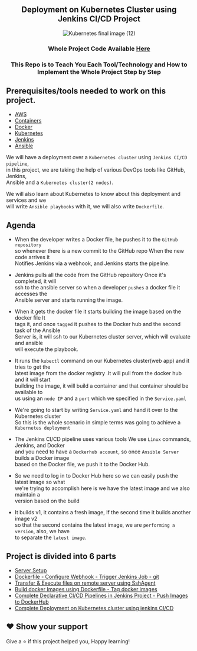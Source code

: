 <div align="center">

## Deployment on Kubernetes Cluster using Jenkins CI/CD Project

![Kubernetes final image (12)](https://user-images.githubusercontent.com/58173938/197373162-1f510766-4437-41ba-b6f8-deead93c7693.png)

### Whole Project Code Available [Here](https://github.com/Krishnamohan-Yerrabilli/jenkins-pipeline)

### This Repo is to Teach You Each Tool/Technology and How to Implement the Whole Project Step by Step 

</div>

## Prerequisites/tools needed to work on this project. 

- [AWS](https://github.com/awsdocs/amazon-ec2-user-guide/blob/master/doc_source/EC2_GetStarted.md)
- [Containers](https://www.redhat.com/en/topics/containers/whats-a-linux-container)
- [Docker](https://docs.docker.com/get-started/overview/)
- [Kubernetes](https://github.com/Krishnamohan-Yerrabilli/Kubernetes-hands-on)
- [Jenkins](https://www.jenkins.io/doc/tutorials/)
- [Ansible](https://docs.ansible.com/ansible/latest/getting_started/index.html)

We will have a deployment over a `Kubernetes cluster` using `Jenkins CI/CD pipeline`,  <br>
in this project, we are taking the help of various DevOps tools like GitHub, Jenkins, <br>
Ansible and a `Kubernetes cluster(2 nodes)`.

We will also learn about Kubernetes to know about this deployment and services and we  <br>
will write `Ansible playbooks` with it, we will also write `Dockerfile`.

## Agenda 

 - When the developer writes a Docker file, he pushes it to the `GitHub repository`  <br>
   so whenever there is a new commit to the GitHub repo When the new code arrives it  <br>
   Notifies Jenkins via a webhook, and Jenkins starts the pipeline.

 - Jenkins pulls all the code from the GitHub repository Once it's completed, it will <br>
  ssh to the ansible server so when a developer `pushes` a docker file it accesses the  <br>
  Ansible server and starts running the image.

 - When it gets the docker file it starts building the image based on the docker file It  <br>
  tags it, and once `tagged` it pushes to the Docker hub and the second task of the Ansible  <br>
  Server is, it will ssh to our Kubernetes cluster server, which will evaluate and ansible  <br>
  will execute the playbook.

 - It runs the `kubectl` command on our Kubernetes cluster(web app) and it tries to get the  <br>
  latest image from the docker registry .It will pull from the docker hub and it will start <br>
  building the image, it will build a container and that container should be available to <br>
  us using an `node IP` and a `port` which we specified in the `Service.yaml`

 - We're going to start by writing `Service.yaml` and hand it over to the Kubernetes cluster <br>
  So this is the whole scenario in simple terms was going to achieve a `Kubernetes deployment`

 - The Jenkins CI/CD pipeline uses various tools We use `Linux` commands, Jenkins, and Docker <br>
   and you need to have a `Dockerhub account`, so once `Ansible Server` builds a Docker image <br>
   based on the Docker file, we push it to the Docker Hub.

 - So we need to log in to Docker Hub here so we can easily push the latest image so what  <br>
   we're trying to accomplish here is we have the latest image and we also maintain a <br>
   version based on the build

 - It builds v1, it contains a fresh image, If the second time it builds another image v2 <br>
 so that the second contains the latest image, we are `performing a version`, also, we have <br>
 to separate the `latest image`.
 
## Project is divided into 6 parts

- [Server Setup](https://github.com/Krishnamohan-Yerrabilli/Deployment-on-K8s-cluster-using-jenkins-CI-CD/tree/main/Server%20Setup) 
- [Dockerfile - Configure Webhook - Trigger Jenkins Job - git](https://github.com/Krishnamohan-Yerrabilli/Deployment-on-K8s-cluster-using-jenkins-CI-CD/tree/main/Dockerfile%20-%20Configure%20Webhook%20-%20Trigger%20Jenkins%20Job%20-%20git) 
- [Transfer & Execute files on remote server using SshAgent](https://github.com/Krishnamohan-Yerrabilli/Deployment-on-K8s-cluster-using-jenkins-CI-CD/tree/main/Transfer%20%26%20Execute%20files%20on%20remote%20server%20using%20SshAgent)
- [Build docker Images using Dockerfile - Tag docker images](https://github.com/Krishnamohan-Yerrabilli/Deployment-on-K8s-cluster-using-jenkins-CI-CD/tree/main/Build%20docker%20Images%20using%20Dockerfile%20-%20Tag%20docker%20images)
- [Complete Declarative CI/CD Pipelines in Jenkins Project - Push Images to DockerHub](https://github.com/Krishnamohan-Yerrabilli/Deployment-on-K8s-cluster-using-jenkins-CI-CD/tree/main/Complete%20Declarative%20CI-CD%20Pipelines%20in%20Jenkins%20Project%20-%20Push%20Images%20to%20DockerHub)
- [Complete Deployment on Kubernetes cluster using jenkins CI/CD](https://github.com/Krishnamohan-Yerrabilli/Deployment-on-K8s-cluster-using-jenkins-CI-CD/tree/main/Complete%20Deployment%20on%20Kubernetes%20cluster%20using%20jenkins%20CI-CD)

## ❤ Show your support

Give a ⭐️ if this project helped you, Happy learning!